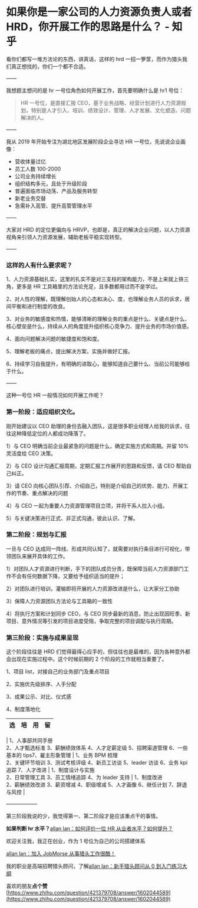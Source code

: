 # 如果你是一家公司的人力资源负责人或者HRD，你开展工作的思路是什么？ - 知乎
看你们都写一堆方法论的东西，讲真话，这样的 hrd 一招一箩筐，而作为猎头我们真正想找的，你们一个都不合适。

——

我想题主想问的是 hr 一号位角色如何开展工作，首先要明确什么是 hr1 号位：

> HR 一号位，是直接汇报 CEO，基于业务战略、经营计划进行人力资源规划，特别是人才引入、培训、绩效设计、管理、人才发展、文化塑造、问题解决的人。

——

我从 2019 年开始专注为湖北地区发展阶段企业寻访 HR 一号位，先说说企业画像：

-   营收体量过亿
-   员工人数 100-2000
-   公司业务持续增长
-   组织结构多元，且处于升级阶段
-   普遍面临市场动荡、产品及服务转型
-   新老业务交替
-   急需补入高管、提升高管管理水平

——

大家对 HRD 的定位更偏向与 HRVP，也即是，真正的解决企业问题，以人力资源视角来引领人力资源发展，辅助老板平稳实现转型。

——

### **这样的人有什么要求呢？**

1、人力资源基础扎实，这里的扎实不是对三支柱的架构能力，不是上来就上铁三角，更多是 HR 工具箱里的方法论充足，且多数都用过而不是学过。

2、对人性的理解，既理解创始人的心态和决心、度，也理解业务人员的诉求，居间平衡和进行制度的改良。

3、对业务的敏感度和热情，能够清晰的理解业务的重点是什么、关键点是什么、核心壁垒是什么，持续从人的角度提升组织核心竞争力、提升业务的市场价值感。

4、面向问题解决问题的敏捷度和饱和度。

5、理解老板的痛点，提出解决方案，实施并做好汇报。

6、持续学习自我提升，有明确的进取心，能够知道自己要什么、当前公司能够给于什么。

——

这种一号位 HR 一般情况如何开展工作呢？

### **第一阶段：适应组织文化。**

刚开始建议以 CEO 助理的身份去融入团队，这是很多职业经理人给我的诉求，往往这种降低定位的人都成功降落了。

1）与 CEO 明确当前企业最紧急的问题是什么，确定实施方式和周期。并留 10% 灵活度给 CEO 决策。

2）与 CEO 设计沟通汇报周期，定期汇报工作展开的思路和反馈，请 CEO 帮助自己纠正。

3）请 CEO 向核心团队引荐、介绍自己，特别是介绍自己的优势、能力、开展工作的节奏、重点解决的问题

4）与 CEO 一起为重要人力资源管理项目立项，并将干系人拉入小组。

5）与关键决策进行正式、非正式沟通，彼此认识、了解。

### **第二阶段：规划与汇报**

一旦与 CEO 达成同一阵线、形成共同认知了，就需要对执行条目进行可视化，带领团队来展开具体的工作。

1）对团队人才资源进行判断，手下的团队成员分责，既保障当前人力资源部门工作不会有任何数据下降，又要给予组织适当的提升；

2）对团队进行培训，灌输即将开展的人力资源改进是什么，让大家分工协助

3）保障人力资源团队方法论与工具箱的一致性

4）将执行方案和计划同步 CEO，与 CEO 同步最新的消息，防止出现因旺季、新项目、意外情况等引发的项目进度受阻，争取完整的项目调配与执行周期。

### **第三阶段：实施与成果呈现**

这个阶段往往是 HRD 们觉得最得心应手的，但往往也是最难的，因为各种意外都会出现在实施过程中。这个时候前期的 2 个阶段的工作就相当重要了。

1、项目 list，对接自己的业务部门及重点项目

2、实施优先级排序、人手分配

3、成果公示、对比、仪式感

4、制度落地化

| 选   | 培   | 用   | 留   |
| --- | --- | --- | --- |

| 1、人事部共同手册  
2、人才甄选标准 3、薪酬绩效体系 4、人才定薪定级 5、招聘渠道管理 6、一些基本的 tips7、雇主形象管理 | 1、业务 BPM 梳理  
2、关键环节培训 3、测试考核评级 4、新员工访谈 5、leader 访谈 6、业务 kpi 追踪 7、人才改进 | 1、制度设计与实施  
2、日常管理工具 3、员工情绪追踪 4、为 leader 支持 | 1、制度改进  
2、薪酬绩效改进 3、薪资增减 4、职级增减 5、人才画像 6、继任计划 7、辞退与风控 |

——————

第三阶段我说的少，我觉得第一、第二阶段才是应该重点干的事情。

**如果判断 hr 水平？**[allan lan：如何评价一位 HR 从业者水平？如何提升？](https://zhuanlan.zhihu.com/p/409871543)

欢迎关注我，我正在创业，作为 1 号位为自己的公司搭建体系

[allan lan：加入 JobMorse 从事猎头工作很酷！](https://zhuanlan.zhihu.com/p/196369747)

我的职业是高端招聘猎头顾问，了解[allan lan：新手猎头顾问从 0 到入门练习大纲](https://zhuanlan.zhihu.com/p/270350072)

喜欢的朋友**点个赞** 
 [https://www.zhihu.com/question/421379708/answer/1602044589](https://www.zhihu.com/question/421379708/answer/1602044589)

